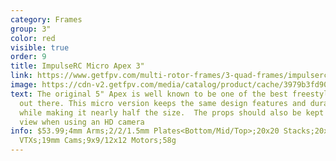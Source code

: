 ```yaml
---
category: Frames
group: 3"
color: red
visible: true
order: 9
title: ImpulseRC Micro Apex 3"
link: https://www.getfpv.com/multi-rotor-frames/3-quad-frames/impulserc-micro-apex-3-frame-kit.html
image: https://cdn-v2.getfpv.com/media/catalog/product/cache/3979b3fd908fbb12b31974edb6316b2e/s/s/sssssssmapx3-1_2000x.jpg
text: The original 5" Apex is well known to be one of the best freestyle frames
  out there. This micro version keeps the same design features and durability
  while making it nearly half the size.  The props should also be kept out of
  view when using an HD camera
info: $53.99;4mm Arms;2/2/1.5mm Plates<Bottom/Mid/Top>;20x20 Stacks;20x20
  VTXs;19mm Cams;9x9/12x12 Motors;58g
---
```

